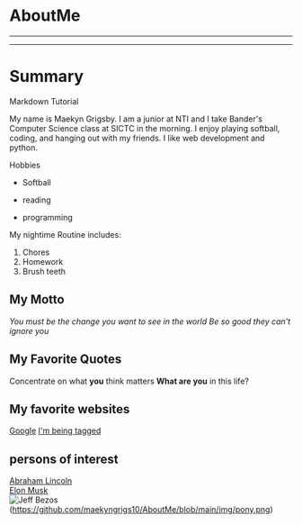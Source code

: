 # AboutMe
---
---
# Summary
[I have a NEW HOME]: https://google.com
Markdown Tutorial

My name is Maekyn Grigsby. I am a junior at NTI and I take Bander's Computer Science class at SICTC in the morning. I enjoy playing softball, coding, and hanging out with my friends. I like web development and python.

[1]: https://www.whitehouse.gov/about-the-white-house/presidents/abraham-lincoln/
[2]: https://en.wikipedia.org/wiki/Elon_Musk
[3]: https://en.wikipedia.org/wiki/Jeff_Bezos

Hobbies
- Softball
+ reading
* programming

My nightime Routine includes: 
1. Chores
2. Homework
4. Brush teeth

## My Motto
*You must be the change you want to see in the world*
_Be so good they can't ignore you_

## My Favorite Quotes
Concentrate on what **you** think matters
__What are you__ in this life?

## My favorite websites
[Google](https://google.com)
[I'm being tagged][I have a NEW HOME]

## persons of interest
[Abraham Lincoln][1] <br>
[Elon Musk][2] <br>
![Jeff Bezos][3] (https://github.com/maekyngrigs10/AboutMe/blob/main/img/pony.png)

